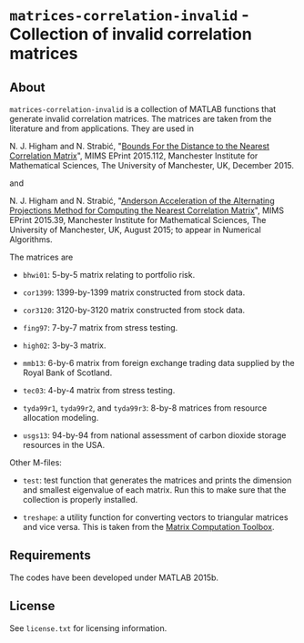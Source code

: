 `matrices-correlation-invalid` - Collection of invalid correlation matrices
==========

About
-----

`matrices-correlation-invalid` is a collection of MATLAB functions that
generate invalid correlation matrices.  The matrices are taken from the
literature and from applications.  They are used in

N. J. Higham and N. Strabić, "[Bounds For the Distance to the Nearest
Correlation Matrix](http://eprints.ma.man.ac.uk/2420)", MIMS EPrint
2015.112, Manchester Institute for Mathematical Sciences, The University of
Manchester, UK, December 2015.

and

N. J. Higham and N. Strabić, "[Anderson Acceleration of the Alternating
Projections Method for Computing the Nearest Correlation
Matrix](http://eprints.ma.man.ac.uk/2360)", MIMS EPrint 2015.39,
Manchester Institute for Mathematical Sciences, The University of
Manchester, UK, August 2015; to appear in Numerical Algorithms.

The matrices are

* `bhwi01`: 5-by-5 matrix relating to portfolio risk.

* `cor1399`: 1399-by-1399 matrix constructed from stock data.

* `cor3120`: 3120-by-3120 matrix constructed from stock data.

* `fing97`: 7-by-7 matrix from stress testing.

* `high02`: 3-by-3 matrix.

* `mmb13`: 6-by-6 matrix from foreign exchange
trading data supplied by the Royal Bank of Scotland.

* `tec03`: 4-by-4 matrix from stress testing.

* `tyda99r1`, `tyda99r2`, and `tyda99r3`: 8-by-8 matrices from resource
allocation modeling.

* `usgs13`: 94-by-94 from national assessment of carbon dioxide storage
resources in the USA.

Other M-files:

* `test`: test function that generates the matrices and prints the
dimension and smallest eigenvalue of each matrix.  Run this to make
sure that the collection is properly installed.

* `treshape`: a utility function for converting vectors to triangular
  matrices and vice versa.  This is taken from the
  [Matrix Computation Toolbox](http://www.ma.man.ac.uk/~higham/mctoolbox).

Requirements
-------------

The codes have been developed under MATLAB 2015b.

License
-------

See `license.txt` for licensing information.
